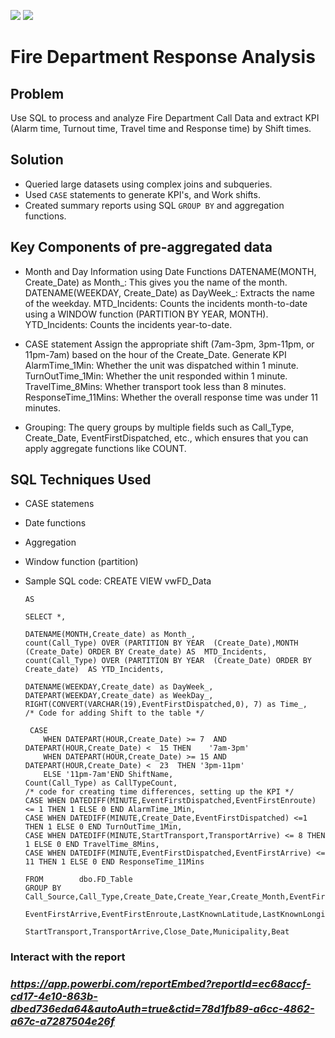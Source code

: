 ![](fire.png) ![](sql.png)
# Fire Department Response Analysis
## Problem
Use SQL to process and analyze Fire Department Call Data and extract KPI (Alarm time, Turnout time, Travel time and Response time) by Shift times.

## Solution
- Queried large datasets using complex joins and subqueries.
- Used `CASE` statements to generate KPI's, and Work shifts.
- Created summary reports using SQL `GROUP BY` and aggregation functions.

## Key Components of pre-aggregated data
- Month and Day Information using Date Functions
  DATENAME(MONTH, Create_Date) as Month_: This gives you the name of the month.
  DATENAME(WEEKDAY, Create_Date) as DayWeek_: Extracts the name of the weekday.
  MTD_Incidents: Counts the incidents month-to-date using a WINDOW function (PARTITION BY YEAR, MONTH).
  YTD_Incidents: Counts the incidents year-to-date.
  
- CASE statement
  Assign the appropriate shift (7am-3pm, 3pm-11pm, or 11pm-7am) based on the hour of the Create_Date.
  Generate KPI
  AlarmTime_1Min: Whether the unit was dispatched within 1 minute.
  TurnOutTime_1Min: Whether the unit responded within 1 minute.
  TravelTime_8Mins: Whether transport took less than 8 minutes.
  ResponseTime_11Mins: Whether the overall response time was under 11 minutes.
- Grouping:
  The query groups by multiple fields such as Call_Type, Create_Date, EventFirstDispatched, etc., which ensures that you can apply aggregate functions like COUNT.

## SQL Techniques Used
  - CASE statemens
  - Date functions
  - Aggregation
  - Window function (partition)
  - Sample SQL code:
CREATE VIEW vwFD_Data

		AS

		SELECT *,
	
		DATENAME(MONTH,Create_date) as Month_,
		count(Call_Type) OVER (PARTITION BY YEAR  (Create_Date),MONTH (Create_Date) ORDER BY Create_date) AS  MTD_Incidents,
		count(Call_Type) OVER (PARTITION BY YEAR  (Create_Date) ORDER BY Create_date)  AS YTD_Incidents,
	
		DATENAME(WEEKDAY,Create_date) as DayWeek_,
		DATEPART(WEEKDAY,Create_date) as WeekDay_,
		RIGHT(CONVERT(VARCHAR(19),EventFirstDispatched,0), 7) as Time_,
		/* Code for adding Shift to the table */

		 CASE
			WHEN DATEPART(HOUR,Create_Date) >= 7  AND DATEPART(HOUR,Create_Date) <  15 THEN    '7am-3pm'
			WHEN DATEPART(HOUR,Create_Date) >= 15 AND DATEPART(HOUR,Create_Date) <  23	THEN '3pm-11pm' 
			ELSE '11pm-7am'END ShiftName,
		Count(Call_Type) as CallTypeCount,
		/* code for creating time differences, setting up the KPI */	
		CASE WHEN DATEDIFF(MINUTE,EventFirstDispatched,EventFirstEnroute) <= 1 THEN 1 ELSE 0 END AlarmTime_1Min,
		CASE WHEN DATEDIFF(MINUTE,Create_Date,EventFirstDispatched) <=1 THEN 1 ELSE 0 END TurnOutTime_1Min,
		CASE WHEN DATEDIFF(MINUTE,StartTransport,TransportArrive) <= 8 THEN 1 ELSE 0 END TravelTime_8Mins,
		CASE WHEN DATEDIFF(MINUTE,EventFirstDispatched,EventFirstArrive) <= 11 THEN 1 ELSE 0 END ResponseTime_11Mins

		FROM		dbo.FD_Table
		GROUP BY	 Call_Source,Call_Type,Create_Date,Create_Year,Create_Month,EventFirstDispatched,
					EventFirstArrive,EventFirstEnroute,LastKnownLatitude,LastKnownLongitude,FirstArriveEngine,
					StartTransport,TransportArrive,Close_Date,Municipality,Beat
### Interact with the report
### _https://app.powerbi.com/reportEmbed?reportId=ec68accf-cd17-4e10-863b-dbed736eda64&autoAuth=true&ctid=78d1fb89-a6cc-4862-a67c-a7287504e26f_
